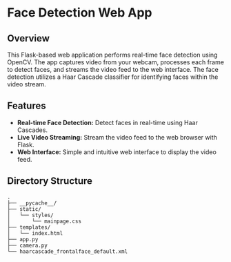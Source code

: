 # Face Detection Web App

## Overview

This Flask-based web application performs real-time face detection using OpenCV. The app captures video from your webcam, processes each frame to detect faces, and streams the video feed to the web interface. The face detection utilizes a Haar Cascade classifier for identifying faces within the video stream.

## Features

- **Real-time Face Detection:** Detect faces in real-time using Haar Cascades.
- **Live Video Streaming:** Stream the video feed to the web browser with Flask.
- **Web Interface:** Simple and intuitive web interface to display the video feed.

## Directory Structure

```plaintext
.
├── __pycache__/
├── static/
│   └── styles/
│       └── mainpage.css
├── templates/
│   └── index.html
├── app.py
├── camera.py
└── haarcascade_frontalface_default.xml
```


